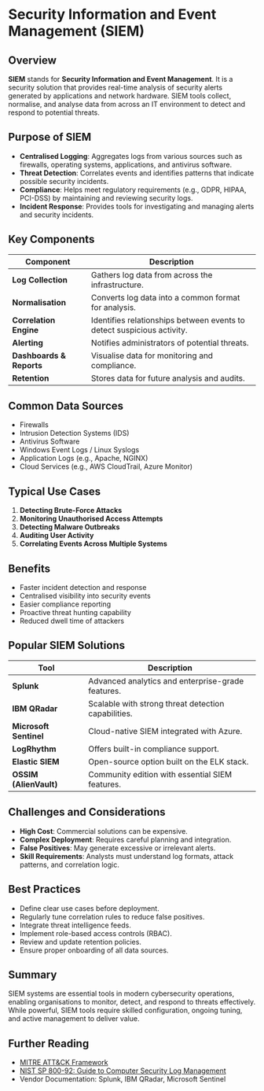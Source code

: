 # Security Information and Event Management (SIEM)

## Overview

**SIEM** stands for **Security Information and Event Management**. It is a security solution that provides real-time analysis of security alerts generated by applications and network hardware. SIEM tools collect, normalise, and analyse data from across an IT environment to detect and respond to potential threats.

## Purpose of SIEM

- **Centralised Logging**: Aggregates logs from various sources such as firewalls, operating systems, applications, and antivirus software.
- **Threat Detection**: Correlates events and identifies patterns that indicate possible security incidents.
- **Compliance**: Helps meet regulatory requirements (e.g., GDPR, HIPAA, PCI-DSS) by maintaining and reviewing security logs.
- **Incident Response**: Provides tools for investigating and managing alerts and security incidents.

## Key Components

| Component                | Description                                                            |
| ------------------------ | ---------------------------------------------------------------------- |
| **Log Collection**       | Gathers log data from across the infrastructure.                       |
| **Normalisation**        | Converts log data into a common format for analysis.                   |
| **Correlation Engine**   | Identifies relationships between events to detect suspicious activity. |
| **Alerting**             | Notifies administrators of potential threats.                          |
| **Dashboards & Reports** | Visualise data for monitoring and compliance.                          |
| **Retention**            | Stores data for future analysis and audits.                            |

## Common Data Sources

- Firewalls
- Intrusion Detection Systems (IDS)
- Antivirus Software
- Windows Event Logs / Linux Syslogs
- Application Logs (e.g., Apache, NGINX)
- Cloud Services (e.g., AWS CloudTrail, Azure Monitor)

## Typical Use Cases

1. **Detecting Brute-Force Attacks**
2. **Monitoring Unauthorised Access Attempts**
3. **Detecting Malware Outbreaks**
4. **Auditing User Activity**
5. **Correlating Events Across Multiple Systems**

## Benefits

- Faster incident detection and response
- Centralised visibility into security events
- Easier compliance reporting
- Proactive threat hunting capability
- Reduced dwell time of attackers

## Popular SIEM Solutions

| Tool                   | Description                                         |
| ---------------------- | --------------------------------------------------- |
| **Splunk**             | Advanced analytics and enterprise-grade features.   |
| **IBM QRadar**         | Scalable with strong threat detection capabilities. |
| **Microsoft Sentinel** | Cloud-native SIEM integrated with Azure.            |
| **LogRhythm**          | Offers built-in compliance support.                 |
| **Elastic SIEM**       | Open-source option built on the ELK stack.          |
| **OSSIM (AlienVault)** | Community edition with essential SIEM features.     |

## Challenges and Considerations

- **High Cost**: Commercial solutions can be expensive.
- **Complex Deployment**: Requires careful planning and integration.
- **False Positives**: May generate excessive or irrelevant alerts.
- **Skill Requirements**: Analysts must understand log formats, attack patterns, and correlation logic.

## Best Practices

- Define clear use cases before deployment.
- Regularly tune correlation rules to reduce false positives.
- Integrate threat intelligence feeds.
- Implement role-based access controls (RBAC).
- Review and update retention policies.
- Ensure proper onboarding of all data sources.

## Summary

SIEM systems are essential tools in modern cybersecurity operations, enabling organisations to monitor, detect, and respond to threats effectively. While powerful, SIEM tools require skilled configuration, ongoing tuning, and active management to deliver value.

## Further Reading

- [MITRE ATT&CK Framework](https://attack.mitre.org/)
- [NIST SP 800-92: Guide to Computer Security Log Management](https://csrc.nist.gov/publications/detail/sp/800-92/final)
- Vendor Documentation: Splunk, IBM QRadar, Microsoft Sentinel

